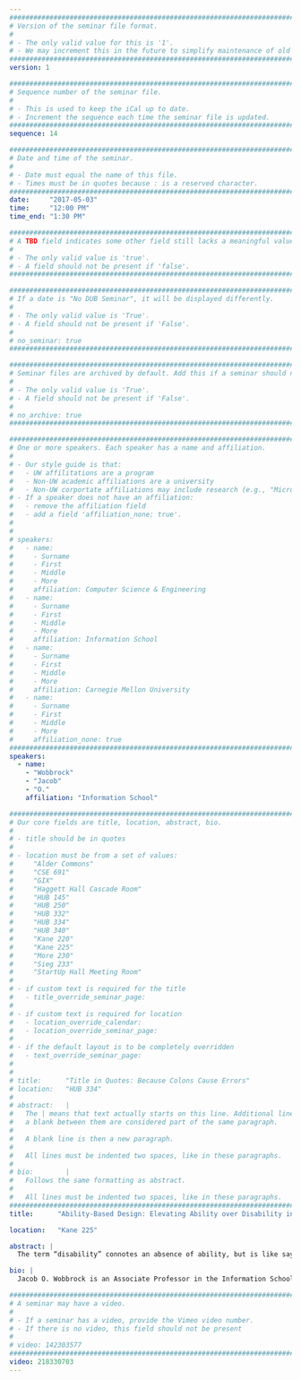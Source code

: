 ```yaml
---
################################################################################
# Version of the seminar file format.
#
# - The only valid value for this is '1'.
# - We may increment this in the future to simplify maintenance of old seminars.
################################################################################
version: 1

################################################################################
# Sequence number of the seminar file.
#
# - This is used to keep the iCal up to date.
# - Increment the sequence each time the seminar file is updated.
################################################################################
sequence: 14

################################################################################
# Date and time of the seminar.
#
# - Date must equal the name of this file.
# - Times must be in quotes because : is a reserved character.
################################################################################
date:     "2017-05-03"
time:     "12:00 PM"
time_end: "1:30 PM"

################################################################################
# A TBD field indicates some other field still lacks a meaningful value.
#
# - The only valid value is 'true'.
# - A field should not be present if 'false'.
################################################################################

################################################################################
# If a date is "No DUB Seminar", it will be displayed differently.
#
# - The only valid value is 'True'.
# - A field should not be present if 'False'.
#
# no_seminar: true
################################################################################

################################################################################
# Seminar files are archived by default. Add this if a seminar should not be.
#
# - The only valid value is 'True'.
# - A field should not be present if 'False'.
#
# no_archive: true
################################################################################

################################################################################
# One or more speakers. Each speaker has a name and affiliation.
#
# - Our style guide is that:
#   - UW affilitations are a program
#   - Non-UW academic affiliations are a university
#   - Non-UW corportate affiliations may include research (e.g., "Microsoft Research")
# - If a speaker does not have an affiliation:
#   - remove the affiliation field
#   - add a field 'affiliation_none: true'.
#
#
# speakers:
#   - name: 
#     - Surname
#     - First
#     - Middle
#     - More
#     affiliation: Computer Science & Engineering 
#   - name: 
#     - Surname
#     - First
#     - Middle
#     - More
#     affiliation: Information School 
#   - name: 
#     - Surname
#     - First
#     - Middle
#     - More
#     affiliation: Carnegie Mellon University 
#   - name:
#     - Surname
#     - First
#     - Middle
#     - More
#     affiliation_none: true
################################################################################
speakers:
  - name:
    - "Wobbrock"
    - "Jacob"
    - "O."
    affiliation: "Information School"

################################################################################
# Our core fields are title, location, abstract, bio.
#
# - title should be in quotes
#
# - location must be from a set of values:
#     "Alder Commons"
#     "CSE 691"
#     "GIX"
#     "Haggett Hall Cascade Room"
#     "HUB 145"
#     "HUB 250"
#     "HUB 332"
#     "HUB 334"
#     "HUB 340"
#     "Kane 220"
#     "Kane 225"
#     "More 230"
#     "Sieg 233"
#     "StartUp Hall Meeting Room"
#
# - if custom text is required for the title
#   - title_override_seminar_page:
#
# - if custom text is required for location
#   - location_override_calendar:
#   - location_override_seminar_page:
#
# - if the default layout is to be completely overridden
#   - text_override_seminar_page:
#
#
# title:      "Title in Quotes: Because Colons Cause Errors"
# location:   "HUB 334"
#
# abstract:   |
#   The | means that text actually starts on this line. Additional lines without
#   a blank between them are considered part of the same paragraph.
#
#   A blank line is then a new paragraph.
#
#   All lines must be indented two spaces, like in these paragraphs.
#
# bio:        |
#   Follows the same formatting as abstract.
#
#   All lines must be indented two spaces, like in these paragraphs.
################################################################################
title:      "Ability-Based Design: Elevating Ability over Disability in Accessible Computing"

location:   "Kane 225"

abstract: |
  The term “disability” connotes an absence of ability, but is like saying “dis-weight” or “dis-height.” All living people have some abilities. Unfortunately, history is filled with examples of a focus on dis-ability, on what is missing, and on ensuing attempts to replace lost function to make people match a rigid world. Although often well intended, such a focus assumes humans must be adapted, and that interfaces, devices, and environments get to remain as they are. These built things embody numerous “ability assumptions” imbued by their designers, and yet remain unaware of their users’ abilities. They also remain unaware of the situations their users are in, or how those situations affect their users’ abilities. An important shift in perspective comes by allowing people to “remain as they are,” asking instead how interfaces, devices, and environments can bear the burden of becoming more suitable to their users’ situated abilities. I call this perspective and the principles that accompany it “Ability-Based Design,” where the human abilities required to use a technology in a given context are questioned, and systems are made operable by or adaptable to alternative abilities. From this perspective, all people have varying degrees of ability, and different situations lead to different ability limitations, some long-term and some momentary. Some ability limitations come mostly from within the self, others from mostly outside the self. Ability-Based Design considers the whole “landscape of ability,” honoring the human at its center and asking more of our technologies. In this talk, I will cover a decade’s worth of projects related to Ability-Based Design, some directed at “people with disabilities” and others directed at “people in disabling situations.” Rather than dive into any one project, I will convey a space of explored possibilities. I will also put forth a grand challenge: that anyone, anywhere, at any time can interact with technologies ideally suited to their specific situated abilities, and that our technologies do the work to achieve this fit. It is our job to make this possible.

bio: |
  Jacob O. Wobbrock is an Associate Professor in the Information School and an Adjunct Associate Professor in the School of Computer Science & Engineering at the University of Washington, where he directs the Mobile & Accessible Design Lab. He is a founding member of the design: use: build: Group (DUB Group) and the multi-departmental Master of HCI & Design program at UW. Dr. Wobbrock’s research seeks to scientifically understand people’s interactions with computers and information, and to improve those interactions through design and engineering, especially for people with disabilities. His specific research topics include interaction techniques, human performance measurement and modeling, HCI research and design methods, mobile computing, and accessible computing. Dr. Wobbrock has co-authored over 120 peer-reviewed publications, receiving 19 paper awards, including 7 best papers and 7 honorable mentions from ACM CHI. For his work on accessible computing, he will receive the 2017 ACM SIGCHI Social Impact Award in May 2017. He is also the recipient of an NSF CAREER award and five other National Science Foundation grants. He is on the editorial board of ACM Transactions on Computer-Human Interaction. His advisees, to whom he owes his success, have become professors at Harvard, Cornell, Colorado, Maryland, Brown, Simon Fraser, and elsewhere. Dr. Wobbrock received a B.S. with Honors in Symbolic Systems and an M.S. in Computer Science from Stanford University; he received a Ph.D. in Human-Computer Interaction from Carnegie Mellon University. Upon graduation, he was honored with CMU’s School of Computer Science Distinguished Dissertation Award.

################################################################################
# A seminar may have a video.
#
# - If a seminar has a video, provide the Vimeo video number.
# - If there is no video, this field should not be present
#
# video: 142303577
################################################################################
video: 218330703
---
```

